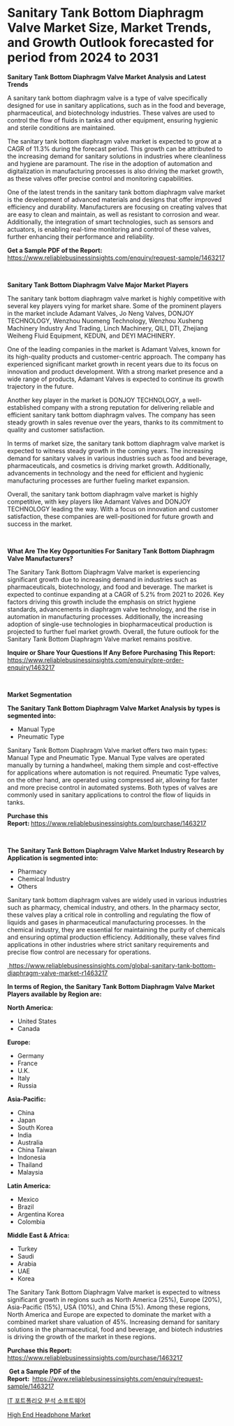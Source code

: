 <p><h1>Sanitary Tank Bottom Diaphragm Valve Market Size, Market Trends, and Growth Outlook forecasted for period from 2024 to 2031</h1></p><p><strong>Sanitary Tank Bottom Diaphragm Valve Market Analysis and Latest Trends</strong></p>
<p><p>A sanitary tank bottom diaphragm valve is a type of valve specifically designed for use in sanitary applications, such as in the food and beverage, pharmaceutical, and biotechnology industries. These valves are used to control the flow of fluids in tanks and other equipment, ensuring hygienic and sterile conditions are maintained.</p><p>The sanitary tank bottom diaphragm valve market is expected to grow at a CAGR of 11.3% during the forecast period. This growth can be attributed to the increasing demand for sanitary solutions in industries where cleanliness and hygiene are paramount. The rise in the adoption of automation and digitalization in manufacturing processes is also driving the market growth, as these valves offer precise control and monitoring capabilities.</p><p>One of the latest trends in the sanitary tank bottom diaphragm valve market is the development of advanced materials and designs that offer improved efficiency and durability. Manufacturers are focusing on creating valves that are easy to clean and maintain, as well as resistant to corrosion and wear. Additionally, the integration of smart technologies, such as sensors and actuators, is enabling real-time monitoring and control of these valves, further enhancing their performance and reliability.</p></p>
<p><strong>Get a Sample PDF of the Report:&nbsp;</strong> <a href="https://www.reliablebusinessinsights.com/enquiry/request-sample/1463217">https://www.reliablebusinessinsights.com/enquiry/request-sample/1463217</a></p>
<p>&nbsp;</p>
<p><strong>Sanitary Tank Bottom Diaphragm Valve Major Market Players</strong></p>
<p><p>The sanitary tank bottom diaphragm valve market is highly competitive with several key players vying for market share. Some of the prominent players in the market include Adamant Valves, Jo Neng Valves, DONJOY TECHNOLOGY, Wenzhou Nuomeng Technology, Wenzhou Xusheng Machinery Industry And Trading, Linch Machinery, QILI, DTI, Zhejiang Weiheng Fluid Equipment, KEDUN, and DEYI MACHINERY.</p><p>One of the leading companies in the market is Adamant Valves, known for its high-quality products and customer-centric approach. The company has experienced significant market growth in recent years due to its focus on innovation and product development. With a strong market presence and a wide range of products, Adamant Valves is expected to continue its growth trajectory in the future.</p><p>Another key player in the market is DONJOY TECHNOLOGY, a well-established company with a strong reputation for delivering reliable and efficient sanitary tank bottom diaphragm valves. The company has seen steady growth in sales revenue over the years, thanks to its commitment to quality and customer satisfaction.</p><p>In terms of market size, the sanitary tank bottom diaphragm valve market is expected to witness steady growth in the coming years. The increasing demand for sanitary valves in various industries such as food and beverage, pharmaceuticals, and cosmetics is driving market growth. Additionally, advancements in technology and the need for efficient and hygienic manufacturing processes are further fueling market expansion.</p><p>Overall, the sanitary tank bottom diaphragm valve market is highly competitive, with key players like Adamant Valves and DONJOY TECHNOLOGY leading the way. With a focus on innovation and customer satisfaction, these companies are well-positioned for future growth and success in the market.</p></p>
<p>&nbsp;</p>
<p><strong>What Are The Key Opportunities For Sanitary Tank Bottom Diaphragm Valve Manufacturers?</strong></p>
<p><p>The Sanitary Tank Bottom Diaphragm Valve market is experiencing significant growth due to increasing demand in industries such as pharmaceuticals, biotechnology, and food and beverage. The market is expected to continue expanding at a CAGR of 5.2% from 2021 to 2026. Key factors driving this growth include the emphasis on strict hygiene standards, advancements in diaphragm valve technology, and the rise in automation in manufacturing processes. Additionally, the increasing adoption of single-use technologies in biopharmaceutical production is projected to further fuel market growth. Overall, the future outlook for the Sanitary Tank Bottom Diaphragm Valve market remains positive.</p></p>
<p><strong>Inquire or Share Your Questions If Any Before Purchasing This Report:</strong> <a href="https://www.reliablebusinessinsights.com/enquiry/pre-order-enquiry/1463217">https://www.reliablebusinessinsights.com/enquiry/pre-order-enquiry/1463217</a></p>
<p>&nbsp;</p>
<p><strong>Market Segmentation</strong></p>
<p><strong>The Sanitary Tank Bottom Diaphragm Valve Market Analysis by types is segmented into:</strong></p>
<p><ul><li>Manual Type</li><li>Pneumatic Type</li></ul></p>
<p><p>Sanitary Tank Bottom Diaphragm Valve market offers two main types: Manual Type and Pneumatic Type. Manual Type valves are operated manually by turning a handwheel, making them simple and cost-effective for applications where automation is not required. Pneumatic Type valves, on the other hand, are operated using compressed air, allowing for faster and more precise control in automated systems. Both types of valves are commonly used in sanitary applications to control the flow of liquids in tanks.</p></p>
<p><strong>Purchase this Report:&nbsp;</strong><a href="https://www.reliablebusinessinsights.com/purchase/1463217">https://www.reliablebusinessinsights.com/purchase/1463217</a></p>
<p>&nbsp;</p>
<p><strong>The Sanitary Tank Bottom Diaphragm Valve Market Industry Research by Application is segmented into:</strong></p>
<p><ul><li>Pharmacy</li><li>Chemical Industry</li><li>Others</li></ul></p>
<p><p>Sanitary tank bottom diaphragm valves are widely used in various industries such as pharmacy, chemical industry, and others. In the pharmacy sector, these valves play a critical role in controlling and regulating the flow of liquids and gases in pharmaceutical manufacturing processes. In the chemical industry, they are essential for maintaining the purity of chemicals and ensuring optimal production efficiency. Additionally, these valves find applications in other industries where strict sanitary requirements and precise flow control are necessary for operations.</p></p>
<p><a href="https://www.reliablebusinessinsights.com/global-sanitary-tank-bottom-diaphragm-valve-market-r1463217">&nbsp;https://www.reliablebusinessinsights.com/global-sanitary-tank-bottom-diaphragm-valve-market-r1463217</a></p>
<p><strong>In terms of Region, the Sanitary Tank Bottom Diaphragm Valve Market Players available by Region are:</strong></p>
<p>
    <p> <strong> North America: </strong>
        <ul>
            <li>United States</li>
            <li>Canada</li>
        </ul>
        </p> 
    <p> <strong> Europe: </strong>
        <ul>
            <li>Germany</li>
            <li>France</li>
            <li>U.K.</li>
            <li>Italy</li>
            <li>Russia</li>
        </ul>
        </p> 
    <p> <strong> Asia-Pacific: </strong>
        <ul>
            <li>China</li>
            <li>Japan</li>
            <li>South Korea</li>
            <li>India</li>
            <li>Australia</li>
            <li>China Taiwan</li>
            <li>Indonesia</li>
            <li>Thailand</li>
            <li>Malaysia</li>
        </ul>
        </p> 
    <p> <strong> Latin America: </strong>
        <ul>
            <li>Mexico</li>
            <li>Brazil</li>
            <li>Argentina Korea</li>
            <li>Colombia</li>
        </ul>
        </p> 
    <p> <strong> Middle East & Africa: </strong>
        <ul>
            <li>Turkey</li>
            <li>Saudi</li>
            <li>Arabia</li>
            <li>UAE</li>
            <li>Korea</li>
        </ul>
    </p>
    </p>
<p><p>The Sanitary Tank Bottom Diaphragm Valve market is expected to witness significant growth in regions such as North America (25%), Europe (20%), Asia-Pacific (15%), USA (10%), and China (5%). Among these regions, North America and Europe are expected to dominate the market with a combined market share valuation of 45%. Increasing demand for sanitary solutions in the pharmaceutical, food and beverage, and biotech industries is driving the growth of the market in these regions.</p></p>
<p><strong>Purchase this Report: </strong><a href="https://www.reliablebusinessinsights.com/purchase/1463217">https://www.reliablebusinessinsights.com/purchase/1463217</a></p>
<p>&nbsp;<strong>Get a Sample PDF of the Report:&nbsp;&nbsp;</strong><a href="https://www.reliablebusinessinsights.com/enquiry/request-sample/1463217">https://www.reliablebusinessinsights.com/enquiry/request-sample/1463217</a></p>
<p><strong></strong></p>
<p><p><a href="https://github.com/WilburKihn5676/Market-Research-Report-List-3/blob/main/202047545177.md">IT 포트폴리오 분석 소프트웨어</a></p><p><a href="https://view.publitas.com/reportprime-1/high-end-headphone-market-global-market-insights-and-sales-trends-2024-to-2031/">High End Headphone Market</a></p></p>